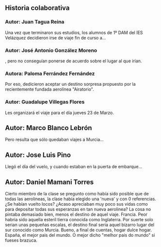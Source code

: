 ## Historia colaborativa

### Autor: Juan Tagua Reina
Una vez que terminaron sus estudios, los alumnos de 1º DAM del IES Velázquez decidieron irse de viaje fin de curso a...

### Autor: José Antonio González Moreno
, pero no conseguían ponerse de acuerdo sobre el lugar al que irían.

### Autora: Paloma Ferrández Fernández

Por eso, dedicieron aceptar un destino sorpresa propuesto por la recientemente fundada aerolínea "Airatorio". 

### Autor: Guadalupe Villegas Flores

Les organizará el viaje para el día jueves 23 de Marzo.

## Autor: Marco Blanco Lebrón

Pero resulta que sólo quedaban viajes a Murcia... 

## Autor: Jose Luis Pino

Llegó el día del vuelo, y cuando estaban en la puerta de embarque...

## Autor: Daniel Mamani Torres
Cierto miembro de la clase se pregunto como había sido posible que de todas las aerolineas, la clase había elegido una 'nueva' y con 0 referencias. ¿Se habían vuelto locos? ¿Acaso apreciaban muy poco sus vidas como para depositar todas sus esperanzas en tan nueva aerolinea? La cosa no pintaba demasiado bien, menos el destino de aquel viaje. Francia. Peor habria sido aquella esteril tierra conocida como Inglaterra. Por suerte solo serian unas pequeñas escalas, el destino final seria aquel bizarro lugar del sur conocido como Murcia. Bueno, a final de cuentas, hogar dulce hogar. España, el mejor pais del mundo. O mejor dicho "melhor pais do mundo" si fueses brazuca.